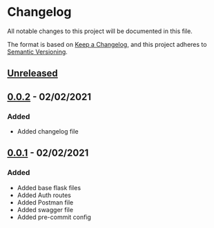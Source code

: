 # Changelog

All notable changes to this project will be documented in this file.

The format is based on [Keep a Changelog](https://keepachangelog.com/en/1.0.0/),
and this project adheres to [Semantic Versioning](https://semver.org/spec/v2.0.0.html).

## [Unreleased]

## [0.0.2] - 02/02/2021

### Added

- Added changelog file

## [0.0.1] - 02/02/2021

### Added

- Added base flask files
- Added Auth routes
- Added Postman file
- Added swagger file
- Added pre-commit config

[unreleased]: https://github.com/Unusual-Organisation/backend/compare/v0.0.2...HEAD
[0.0.2]: https://github.com/Unusual-Organisation/backend/releases/tag/v0.0.2
[0.0.1]: https://github.com/Unusual-Organisation/backend/releases/tag/v0.0.1
